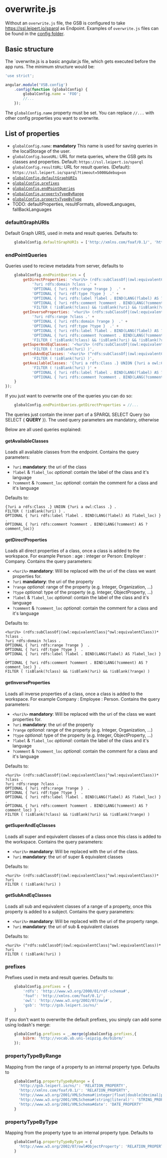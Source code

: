 # overwrite.js

Without an `overwrite.js` file, the GSB is configured to take https://ssl.leipert.io/sparql as Endpoint.
Examples of `overwrite.js` files can be found in the [config folder](../config/).

## Basic structure

The `overwrite.js is a basic angular.js file, which gets executed before the app runs. The minimum structure would be:

```javascript
'use strict';

angular.module('VSB.config')
    .config(function (globalConfig) {
        globalConfig.name = 'FOO';
        //...
    });
```
The `globalConfig.name` property must be set. You can replace `//...` with other config properties you want to overwrite.

## List of properties
- `globalConfig.name`: **mandatory** This name is used for saving queries in the localStorage of the user.
- `globalConfig.baseURL`: URL for meta queries, where the GSB gets its classes and properties. Default: `https://ssl.leipert.io/sparql`
- `globalConfig.resultURL`: URL for result queries. (Default): `https://ssl.leipert.io/sparql?timeout=5000&debug=on`
- [`globalConfig.defaultGraphURIs`](#defaultGraphURIs)
- [`globalConfig.prefixes`](#prefixes)
- [`globalConfig.endPointQueries`](#endPointQueries)
- [`globalConfig.propertyTypeByRange`](#propertyTypeByRange)
- [`globalConfig.propertyTypeByType`](#propertyTypeByType)
- TODO: defaultProperties, resultFormats, allowedLanguages, fallBackLanguages


### defaultGraphURIs<a name="defaultGraphURIs"></a>
Default Graph URIS, used in meta and result queries. Defaults to:
```javascript
    globalConfig.defaultGraphURIs = ['http://xmlns.com/foaf/0.1/', 'http://gsb.leipert.io/ns/'];
```

### endPointQueries<a name="endPointQueries"></a>
Queries used to recieve metadata from server, defaults to
```javascript
    globalConfig.endPointQueries = {
        getDirectProperties: '<%uri%> (rdfs:subClassOf|(owl:equivalentClass|^owl:equivalentClass))* ?class .' +
            '?uri rdfs:domain ?class .' +
            'OPTIONAL { ?uri rdfs:range ?range }  .' +
            'OPTIONAL { ?uri rdf:type ?type }  .' +
            'OPTIONAL { ?uri rdfs:label ?label . BIND(LANG(?label) AS ?label_loc) } .' +
            'OPTIONAL { ?uri rdfs:comment ?comment . BIND(LANG(?comment) AS ?comment_loc) } .' +
            'FILTER ( !isBlank(?class) && !isBlank(?uri) && !isBlank(?range) ) ',
        getInverseProperties: '<%uri%> (rdfs:subClassOf|(owl:equivalentClass|^owl:equivalentClass))* ?class .' +
            '?uri rdfs:range ?class .' +
            'OPTIONAL { ?uri rdfs:domain ?range }  .' +
            'OPTIONAL { ?uri rdf:type ?type }  .' +
            'OPTIONAL { ?uri rdfs:label ?label . BIND(LANG(?label) AS ?label_loc) } .' +
            'OPTIONAL { ?uri rdfs:comment ?comment . BIND(LANG(?comment) AS ?comment_loc) } .' +
            'FILTER ( !isBlank(?class) && !isBlank(?uri) && !isBlank(?range) ) ',
        getSuperAndEqClasses: '<%uri%> (rdfs:subClassOf|(owl:equivalentClass|^owl:equivalentClass))* ?uri ' +
            'FILTER ( !isBlank(?uri) )',
        getSubAndEqClasses: '<%uri%> (^rdfs:subClassOf|(owl:equivalentClass|^owl:equivalentClass))* ?uri ' +
            'FILTER ( !isBlank(?uri) )',
        getAvailableClasses: '{?uri a rdfs:Class .} UNION {?uri a owl:Class .} .' +
            'FILTER ( !isBlank(?uri) )' +
            'OPTIONAL { ?uri rdfs:label ?label . BIND(LANG(?label) AS ?label_loc) } .' +
            'OPTIONAL { ?uri rdfs:comment ?comment . BIND(LANG(?comment) AS ?comment_loc)} '
    }
});
```

If you just want to overwrite one of the queries you can do so:

```javascript
    globalConfig.endPointQueries.getDirectProperties = //...
```

The queries just contain the inner part of a SPARQL SELECT Query (so SELECT { **QUERY** }).
The used query parameters are mandatory, otherwise

Below are all used queries explained:

#### getAvailableClasses

Loads all available classes from the endpoint.
Contains the query parameters:

- `?uri` **mandatory**: the uri of the class
- `?label` & `?label_loc` _optional_: contain the label of the class and it's language
- `?comment` & `?comment_loc` _optional_: contain the comment for a class and it's language

Defaults to:

```SPARQL
{?uri a rdfs:Class .} UNION {?uri a owl:Class .} .
FILTER ( !isBlank(?uri) ) .
OPTIONAL { ?uri rdfs:label ?label . BIND(LANG(?label) AS ?label_loc) } .
OPTIONAL { ?uri rdfs:comment ?comment . BIND(LANG(?comment) AS ?comment_loc)}
```

#### getDirectProperties

Loads all direct properties of a class, once a class is added to the workspace.
For example Person : age : integer or Person: Employer : Company.
Contains the query parameters:

- `<%uri%>` **mandatory**: Will be replaced with the uri of the class we want properties for.
- `?uri` **mandatory**: the uri of the property
- `?range` _optional_: range of the property (e.g. Integer, Organization, ...)
- `?type` _optional_: type of the property (e.g. Integer, ObjectProperty, ...)
- `?label` & `?label_loc` _optional_: contain the label of the class and it's language
- `?comment` & `?comment_loc` _optional_: contain the comment for a class and it's language

Defaults to:

```SPARQL
<%uri%> (rdfs:subClassOf|(owl:equivalentClass|^owl:equivalentClass))* ?class .
?uri rdfs:domain ?class .
OPTIONAL { ?uri rdfs:range ?range }  .
OPTIONAL { ?uri rdf:type ?type }  .
OPTIONAL { ?uri rdfs:label ?label . BIND(LANG(?label) AS ?label_loc) } .
OPTIONAL { ?uri rdfs:comment ?comment . BIND(LANG(?comment) AS ?comment_loc) } .
FILTER ( !isBlank(?class) && !isBlank(?uri) && !isBlank(?range) )
```

#### getInverseProperties

Loads all inverse properties of a class, once a class is added to the workspace.
For example Company : Employee : Person.
Contains the query parameters:

- `<%uri%>` **mandatory**: Will be replaced with the uri of the class we want properties for.
- `?uri` **mandatory**: the uri of the property
- `?range` _optional_: range of the property (e.g. Integer, Organization, ...)
- `?type` _optional_: type of the property (e.g. Integer, ObjectProperty, ...)
- `?label` & `?label_loc` _optional_: contain the label of the class and it's language
- `?comment` & `?comment_loc` _optional_: contain the comment for a class and it's language

Defaults to:

```SPARQL
<%uri%> (rdfs:subClassOf|(owl:equivalentClass|^owl:equivalentClass))* ?class .
?uri rdfs:range ?class .
OPTIONAL { ?uri rdfs:range ?range }  .
OPTIONAL { ?uri rdf:type ?type }  .
OPTIONAL { ?uri rdfs:label ?label . BIND(LANG(?label) AS ?label_loc) } .
OPTIONAL { ?uri rdfs:comment ?comment . BIND(LANG(?comment) AS ?comment_loc) } .
FILTER ( !isBlank(?class) && !isBlank(?uri) && !isBlank(?range) )
```

#### getSuperAndEqClasses

Loads all super and equivalent classes of a class once this class is added to the workspace.
Contains the query parameters:

- `<%uri%>` **mandatory**: Will be replaced with the uri of the class.
- `?uri` **mandatory**: the uri of super & equivalent classes

Defaults to:

```SPARQL
<%uri%> (rdfs:subClassOf|(owl:equivalentClass|^owl:equivalentClass))* ?uri
FILTER ( !isBlank(?uri) )
```

#### getSubAndEqClasses

Loads all sub and equivalent classes of a range of a property, once this property is added to a subject.
Contains the query parameters:

- `<%uri%>` **mandatory**: Will be replaced with the uri of the property range.
- `?uri` **mandatory**: the uri of sub & equivalent classes

Defaults to:

```SPARQL
<%uri%> (^rdfs:subClassOf|(owl:equivalentClass|^owl:equivalentClass))* ?uri
FILTER ( !isBlank(?uri) )
```

### prefixes<a name="prefixes"></a>
Prefixes used in meta and result queries. Defaults to:
```javascript
    globalConfig.prefixes = {
        'rdfs': 'http://www.w3.org/2000/01/rdf-schema#',
        'foaf': 'http://xmlns.com/foaf/0.1/',
        'owl': 'http://www.w3.org/2002/07/owl#',
        'gsb': 'http://gsb.leipert.io/ns/'
    }
```

If you don't want to overwrite the default prefixes, you simply can add some using lodash's merge:

```javascript
    globalConfig.prefixes = _.merge(globalConfig.prefixes,{
        bibrm: 'http://vocab.ub.uni-leipzig.de/bibrm/'
    });
```

### propertyTypeByRange<a name="propertyTypeByRange"></a>
Mapping from the range of a property to an internal property type. Defaults to
```javascript
    globalConfig.propertyTypeByRange = {
      'http://gsb.leipert.io/ns/': 'RELATION_PROPERTY',
      'http://xmlns.com/foaf/0.1/': 'RELATION_PROPERTY',
      'http://www.w3.org/2001/XMLSchema#(integer|float|double|decimal|positiveInteger|nonNegativeInteger)': 'NUMBER_PROPERTY',
      'http://www.w3.org/2001/XMLSchema#(string|literal)': 'STRING_PROPERTY',
      'http://www.w3.org/2001/XMLSchema#date': 'DATE_PROPERTY'
    }
```

### propertyTypeByType<a name="propertyTypeByType"></a>
Mapping from the property type to an internal property type. Defaults to
```javascript
    globalConfig.propertyTypeByType = {
      'http://www.w3.org/2002/07/owl#ObjectProperty': 'RELATION_PROPERTY'
    }
```

